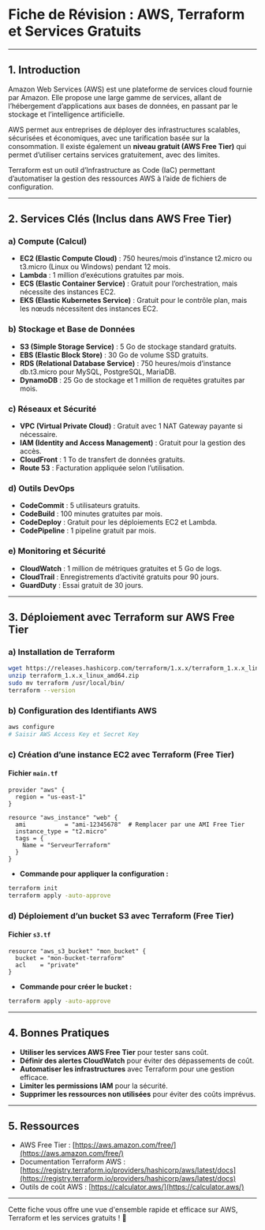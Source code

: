 # Fiche de Révision : AWS, Terraform et Services Gratuits

---

## 1. Introduction
Amazon Web Services (AWS) est une plateforme de services cloud fournie par Amazon. Elle propose une large gamme de services, allant de l’hébergement d’applications aux bases de données, en passant par le stockage et l’intelligence artificielle.

AWS permet aux entreprises de déployer des infrastructures scalables, sécurisées et économiques, avec une tarification basée sur la consommation. Il existe également un **niveau gratuit (AWS Free Tier)** qui permet d’utiliser certains services gratuitement, avec des limites.

Terraform est un outil d’Infrastructure as Code (IaC) permettant d’automatiser la gestion des ressources AWS à l’aide de fichiers de configuration.

---

## 2. Services Clés (Inclus dans AWS Free Tier)

### a) Compute (Calcul)
- **EC2 (Elastic Compute Cloud)** : 750 heures/mois d’instance t2.micro ou t3.micro (Linux ou Windows) pendant 12 mois.
- **Lambda** : 1 million d’exécutions gratuites par mois.
- **ECS (Elastic Container Service)** : Gratuit pour l’orchestration, mais nécessite des instances EC2.
- **EKS (Elastic Kubernetes Service)** : Gratuit pour le contrôle plan, mais les nœuds nécessitent des instances EC2.

### b) Stockage et Base de Données
- **S3 (Simple Storage Service)** : 5 Go de stockage standard gratuits.
- **EBS (Elastic Block Store)** : 30 Go de volume SSD gratuits.
- **RDS (Relational Database Service)** : 750 heures/mois d’instance db.t3.micro pour MySQL, PostgreSQL, MariaDB.
- **DynamoDB** : 25 Go de stockage et 1 million de requêtes gratuites par mois.

### c) Réseaux et Sécurité
- **VPC (Virtual Private Cloud)** : Gratuit avec 1 NAT Gateway payante si nécessaire.
- **IAM (Identity and Access Management)** : Gratuit pour la gestion des accès.
- **CloudFront** : 1 To de transfert de données gratuits.
- **Route 53** : Facturation appliquée selon l’utilisation.

### d) Outils DevOps
- **CodeCommit** : 5 utilisateurs gratuits.
- **CodeBuild** : 100 minutes gratuites par mois.
- **CodeDeploy** : Gratuit pour les déploiements EC2 et Lambda.
- **CodePipeline** : 1 pipeline gratuit par mois.

### e) Monitoring et Sécurité
- **CloudWatch** : 1 million de métriques gratuites et 5 Go de logs.
- **CloudTrail** : Enregistrements d’activité gratuits pour 90 jours.
- **GuardDuty** : Essai gratuit de 30 jours.

---

## 3. Déploiement avec Terraform sur AWS Free Tier

### a) Installation de Terraform
```sh
wget https://releases.hashicorp.com/terraform/1.x.x/terraform_1.x.x_linux_amd64.zip
unzip terraform_1.x.x_linux_amd64.zip
sudo mv terraform /usr/local/bin/
terraform --version
```

### b) Configuration des Identifiants AWS
```sh
aws configure
# Saisir AWS Access Key et Secret Key
```

### c) Création d’une instance EC2 avec Terraform (Free Tier)
#### Fichier `main.tf`
```hcl
provider "aws" {
  region = "us-east-1"
}

resource "aws_instance" "web" {
  ami           = "ami-12345678"  # Remplacer par une AMI Free Tier
  instance_type = "t2.micro"
  tags = {
    Name = "ServeurTerraform"
  }
}
```

- **Commande pour appliquer la configuration :**
```sh
terraform init
terraform apply -auto-approve
```

### d) Déploiement d’un bucket S3 avec Terraform (Free Tier)
#### Fichier `s3.tf`
```hcl
resource "aws_s3_bucket" "mon_bucket" {
  bucket = "mon-bucket-terraform"
  acl    = "private"
}
```
- **Commande pour créer le bucket :**
```sh
terraform apply -auto-approve
```

---

## 4. Bonnes Pratiques
- **Utiliser les services AWS Free Tier** pour tester sans coût.
- **Définir des alertes CloudWatch** pour éviter des dépassements de coût.
- **Automatiser les infrastructures** avec Terraform pour une gestion efficace.
- **Limiter les permissions IAM** pour la sécurité.
- **Supprimer les ressources non utilisées** pour éviter des coûts imprévus.

---

## 5. Ressources
- AWS Free Tier : [https://aws.amazon.com/free/](https://aws.amazon.com/free/)
- Documentation Terraform AWS : [https://registry.terraform.io/providers/hashicorp/aws/latest/docs](https://registry.terraform.io/providers/hashicorp/aws/latest/docs)
- Outils de coût AWS : [https://calculator.aws/](https://calculator.aws/)

---

Cette fiche vous offre une vue d'ensemble rapide et efficace sur AWS, Terraform et les services gratuits ! 🚀

